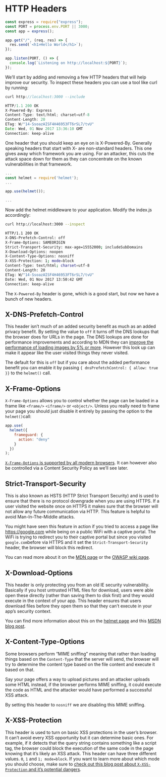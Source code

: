# HTTP Headers

```js
const express = require("express");
const PORT = process.env.PORT || 3000;
const app = express();

app.get("/", (req, res) => {
  res.send(`<h1>Hello World</h1>`);
});

app.listen(PORT, () => {
  console.log(`Listening on http://localhost:${PORT}`);
});
```

We’ll start by adding and removing a few HTTP headers that will help improve our security. To inspect these headers you can use a tool like curl by running:

```js
curl http://localhost:3000 --include

HTTP/1.1 200 OK
X-Powered-By: Express
Content-Type: text/html; charset=utf-8
Content-Length: 20
ETag: W/"14-SsoazAISF4H46953FT6rSL7/tvU"
Date: Wed, 01 Nov 2017 13:36:10 GMT
Connection: keep-alive
```

One header that you should keep an eye on is X-Powered-By. Generally speaking headers that start with X- are non-standard headers. This one gives away which framework you are using. For an attacker, this cuts the attack space down for them as they can concentrate on the known vulnerabilities in that framework.

```js
...
const helmet = require('helmet');
...

app.use(helmet());

...
```

Now add the helmet middleware to your application. Modify the index.js accordingly:

```sh
curl http://localhost:3000 --inspect

HTTP/1.1 200 OK
X-DNS-Prefetch-Control: off
X-Frame-Options: SAMEORIGIN
Strict-Transport-Security: max-age=15552000; includeSubDomains
X-Download-Options: noopen
X-Content-Type-Options: nosniff
X-XSS-Protection: 1; mode=block
Content-Type: text/html; charset=utf-8
Content-Length: 20
ETag: W/"14-SsoazAISF4H46953FT6rSL7/tvU"
Date: Wed, 01 Nov 2017 13:50:42 GMT
Connection: keep-alive
```

The `X-Powered-By` header is gone, which is a good start, but now we have a bunch of new headers.

## X-DNS-Prefetch-Control

This header isn’t much of an added security benefit as much as an added privacy benefit. By setting the value to `off` it turns off the DNS lookups that the browser does for URLs in the page. The DNS lookups are done for performance improvements and according to MDN they can [improve the performance of loading images by 5% or more](https://developer.mozilla.org/en-US/docs/Web/HTTP/Headers/X-DNS-Prefetch-Control). However this look up can make it appear like the user visited things they never visited.

The default for this is `off` but if you care about the added performance benefit you can enable it by passing `{ dnsPrefetchControl: { allow: true }}` to the `helmet()` call.

## X-Frame-Options

`X-Frame-Options` allows you to control whether the page can be loaded in a frame like `<frame/>` `<iframe/>` or `<object/>`. Unless you really need to frame your page you should just disable it entirely by passing the option to the `helmet()`call:

```js
app.use(
  helmet({
    frameguard: {
      action: "deny"
    }
  })
);
```

[`X-Frame-Options` is supported by all modern browsers](http://caniuse.com/#feat=x-frame-options). It can however also be controlled via a Content Security Policy as we’ll see later.

## Strict-Transport-Security

This is also known as HSTS (HTTP Strict Transport Security) and is used to ensure that there is no protocol downgrade when you are using HTTPS. If a user visited the website once on HTTPS it makes sure that the browser will not allow any future communication via HTTP. This feature is helpful to avoid Man-In-The-Middle attacks.

You might have seen this feature in action if you tried to access a page like https://google.com while being on a public WiFi with a captive portal. The WiFi is trying to redirect you to their captive portal but since you visited `google.com`before via HTTPS and it set the `Strict-Transport-Security` header, the browser will block this redirect.

You can read more about it on the [MDN page](https://developer.mozilla.org/en-US/docs/Web/HTTP/Headers/Strict-Transport-Security) or the [OWASP wiki page](https://www.owasp.org/index.php/HTTP_Strict_Transport_Security_Cheat_Sheet).

## X-Download-Options

This header is only protecting you from an old IE security vulnerability. Basically if you host untrusted HTML files for download, users were able open these directly (rather than saving them to disk first) and they would execute in the context of your app. This header ensures that users download files before they open them so that they can’t execute in your app’s security context.

You can find more information about this on the [helmet page](https://helmetjs.github.io/docs/ienoopen/) and this [MSDN blog post](https://blogs.msdn.microsoft.com/ie/2008/07/02/ie8-security-part-v-comprehensive-protection/).

## X-Content-Type-Options

Some browsers perform “MIME sniffing” meaning that rather than loading things based on the `Content-Type` that the server will send, the browser will try to determine the content type based on the file content and execute it based on that.

Say your page offers a way to upload pictures and an attacker uploads some HTML instead, if the browser performs MIME sniffing, it could execute the code as HTML and the attacker would have performed a successful XSS attack.

By setting this header to `nosniff` we are disabling this MIME sniffing.

## X-XSS-Protection

This header is used to turn on basic XSS protections in the user’s browser. It can’t avoid every XSS opportunity but it can determine basic ones. For example, if it detects that the query string contains something like a script tag, the browser could block the execution of the same code in the page knowing that it’s likely an XSS attack. This header can have three different values. `0`, `1` and `1; mode=block`. If you want to learn more about which mode you should choose, make sure to [check out this blog post about `X-XSS-Protection` and it’s potential dangers](https://blog.innerht.ml/the-misunderstood-x-xss-protection/).
